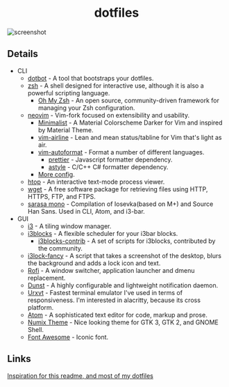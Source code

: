<h1 align="center">dotfiles</h1>

![screenshot](https://i.imgur.com/hDPvEcu.jpg)

## Details
- CLI
    - [dotbot](https://github.com/anishathalye/dotbot) - A tool that bootstraps your dotfiles.
    - [zsh](https://www.zsh.org) - A shell designed for interactive use, although it is also a powerful scripting language.
        - [Oh My Zsh](https://github.com/robbyrussell/oh-my-zsh) - An open source, community-driven framework for managing your Zsh configuration.
    - [neovim](https://github.com/neovim/neovim) - Vim-fork focused on extensibility and usability.
        - [Minimalist](https://github.com/dikiaap/minimalist) - A Material Colorscheme Darker for Vim and inspired by Material Theme.
        - [vim-airline](https://github.com/vim-airline/vim-airline) - Lean and mean status/tabline for Vim that's light as air.
        - [vim-autoformat](https://github.com/Chiel92/vim-autoformat) - Format a number of different languages.
          - [prettier](https://prettier.io/) - Javascript formatter dependency.
          - [astyle](http://astyle.sourceforge.net/) - C/C++ C# formatter dependency.
        - [More config](https://github.com/loganbickmore/dotfiles/blob/master/nvim/init.vim).
    - [htop](https://github.com/hishamhm/htop) - An interactive text-mode process viewer.
    - [wget](https://www.gnu.org/software/wget/) - A free software package for retrieving files using HTTP, HTTPS, FTP, and FTPS.
    - [sarasa mono](https://sourcefoundry.org/hack/) - Compilation of Iosevka(based on M+) and Source Han Sans. Used in CLI, Atom, and i3-bar.
- GUI
    - [i3](https://github.com/i3/i3) - A tiling window manager.
    - [i3blocks](https://github.com/vivien/i3blocks) - A flexible scheduler for your i3bar blocks.
        - [i3blocks-contrib](https://github.com/vivien/i3blocks-contrib) - A set of scripts for i3blocks, contributed by the community.
    - [i3lock-fancy](https://github.com/meskarune/i3lock-fancy) - A script that takes a screenshot of the desktop, blurs the background and adds a lock icon and text.
    - [Rofi](https://github.com/DaveDavenport/rofi) - A window switcher, application launcher and dmenu replacement.
    - [Dunst](https://github.com/dunst-project/dunst) - A highly configurable and lightweight notification daemon.
    - [Urxvt](https://github.com/jwilm/alacritty) - Fastest terminal emulator I've used in terms of responsiveness. I'm interested in alacritty, because its cross platform.
    - [Atom](https://atom.io) - A sophisticated text editor for code, markup and prose.
    - [Numix Theme](https://github.com/numixproject/numix-gtk-theme) - Nice looking theme for GTK 3, GTK 2, and GNOME Shell.
    - [Font Awesome](https://github.com/FontAwesome/Font-Awesome) - Iconic font.


## Links
[Inspiration for this readme, and most of my dotfiles](https://github.com/dikiaap/dotfiles)
